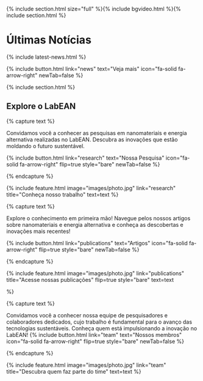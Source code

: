 ---
---

{% include section.html size="full" %}{% include bgvideo.html %}{% include section.html %}

# Últimas Notícias 

{% include latest-news.html %}

{%
  include button.html
  link="news"
  text="Veja mais"
  icon="fa-solid fa-arrow-right"
  newTab=false
%}

{% include section.html %}

## Explore o LabEAN

{% capture text %}

Convidamos você a conhecer as pesquisas em nanomateriais e energia alternativa realizadas no LabEAN. Descubra as inovações que estão moldando o futuro sustentável.

{%
  include button.html
  link="research"
  text="Nossa Pesquisa"
  icon="fa-solid fa-arrow-right"
  flip=true
  style="bare"
  newTab=false
%}

{% endcapture %}

{%
  include feature.html
  image="images/photo.jpg"
  link="research"
  title="Conheça nosso trabalho"
  text=text
%}

{% capture text %}

Explore o conhecimento em primeira mão! Navegue pelos nossos artigos sobre nanomateriais e energia alternativa e conheça as descobertas e inovações mais recentes!

{%
  include button.html
  link="publications"
  text="Artigos"
  icon="fa-solid fa-arrow-right"
  flip=true
  style="bare"
  newTab=false
%}

{% endcapture %}

{%
  include feature.html
  image="images/photo.jpg"
  link="publications"
  title="Acesse nossas publicações"
  flip=true
  style="bare"
  text=text
  
%}

{% capture text %}

Convidamos você a conhecer nossa equipe de pesquisadores e colaboradores dedicados, cujo trabalho é fundamental para o avanço das tecnologias sustentáveis. Conheça quem está impulsionando a inovação no LabEAN!
{%
  include button.html
  link="team"
  text="Nossos membros"
  icon="fa-solid fa-arrow-right"
  flip=true
  style="bare"
  newTab=false
%}

{% endcapture %}

{%
  include feature.html
  image="images/photo.jpg"
  link="team"
  title="Descubra quem faz parte do time"
  text=text
%}
